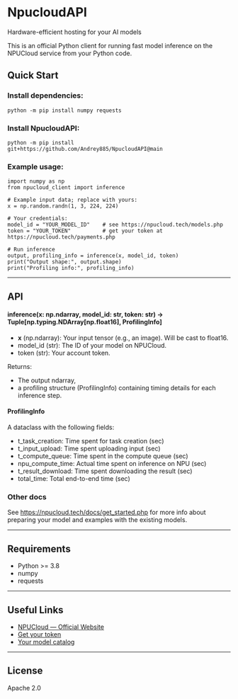# NpucloudAPI
Hardware-efficient hosting for your AI models

This is an official Python client for running fast model inference on the NPUCloud service from your Python code.


## Quick Start

### Install dependencies:

```
python -m pip install numpy requests
```
### Install NpucloudAPI:
```
python -m pip install git+https://github.com/Andrey885/NpucloudAPI@main
```

### Example usage:

```
import numpy as np
from npucloud_client import inference

# Example input data; replace with yours:
x = np.random.randn(1, 3, 224, 224)

# Your credentials:
model_id = "YOUR_MODEL_ID"    # see https://npucloud.tech/models.php
token = "YOUR_TOKEN"          # get your token at https://npucloud.tech/payments.php

# Run inference
output, profiling_info = inference(x, model_id, token)
print("Output shape:", output.shape)
print("Profiling info:", profiling_info)
```
---

## API

#### inference(x: np.ndarray, model_id: str, token: str) -> Tuple[np.typing.NDArray[np.float16], ProfilingInfo]

- **x** (np.ndarray): Your input tensor (e.g., an image). Will be cast to float16.
- model_id (str): The ID of your model on NPUCloud.
- token (str): Your account token.

Returns:
- The output ndarray,
- a profiling structure (ProfilingInfo) containing timing details for each inference step.

#### ProfilingInfo
A dataclass with the following fields:
- t_task_creation: Time spent for task creation (sec)
- t_input_upload: Time spent uploading input (sec)
- t_compute_queue: Time spent in the compute queue (sec)
- npu_compute_time: Actual time spent on inference on NPU (sec)
- t_result_download: Time spent downloading the result (sec)
- total_time: Total end-to-end time (sec)

### Other docs
See https://npucloud.tech/docs/get_started.php for more info about preparing your model and examples with the existing models.

---

## Requirements

- Python >= 3.8
- numpy
- requests

---

## Useful Links

- [NPUCloud — Official Website](https://npucloud.tech/)
- [Get your token](https://npucloud.tech/payments.php)
- [Your model catalog](https://npucloud.tech/models.php)

---

## License

Apache 2.0
